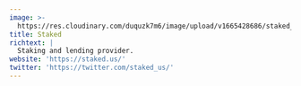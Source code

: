 ```yaml
---
image: >-
  https://res.cloudinary.com/duquzk7m6/image/upload/v1665428686/staked_texjhp.png
title: Staked
richtext: |
  Staking and lending provider.
website: 'https://staked.us/'
twitter: 'https://twitter.com/staked_us/'
---
```



